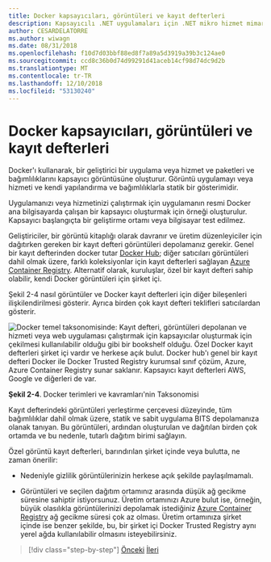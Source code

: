 ```yaml
---
title: Docker kapsayıcıları, görüntüleri ve kayıt defterleri
description: Kapsayıcılı .NET uygulamaları için .NET mikro hizmet mimarisi | Docker kapsayıcıları, görüntüleri ve kayıt defterleri
author: CESARDELATORRE
ms.author: wiwagn
ms.date: 08/31/2018
ms.openlocfilehash: f10d7d03bbf88ed8f7a89a5d3919a39b3c124ae0
ms.sourcegitcommit: ccd8c36b0d74d99291d41aceb14cf98d74dc9d2b
ms.translationtype: MT
ms.contentlocale: tr-TR
ms.lasthandoff: 12/10/2018
ms.locfileid: "53130240"
---
```

# <a name="docker-containers-images-and-registries"></a>Docker kapsayıcıları, görüntüleri ve kayıt defterleri

Docker'ı kullanarak, bir geliştirici bir uygulama veya hizmet ve paketleri ve bağımlılıklarını kapsayıcı görüntüsüne oluşturur. Görüntü uygulamayı veya hizmeti ve kendi yapılandırma ve bağımlılıklarla statik bir gösterimidir.

Uygulamanızı veya hizmetinizi çalıştırmak için uygulamanın resmi Docker ana bilgisayarda çalışan bir kapsayıcı oluşturmak için örneği oluşturulur. Kapsayıcı başlangıçta bir geliştirme ortamı veya bilgisayar test edilmez.

Geliştiriciler, bir görüntü kitaplığı olarak davranır ve üretim düzenleyiciler için dağıtırken gereken bir kayıt defteri görüntüleri depolamanız gerekir. Genel bir kayıt defterinden docker tutar [Docker Hub](https://hub.docker.com/); diğer satıcıları görüntüleri dahil olmak üzere, farklı koleksiyonlar için kayıt defterleri sağlayan [Azure Container Registry](https://azure.microsoft.com/services/container-registry/). Alternatif olarak, kuruluşlar, özel bir kayıt defteri sahip olabilir, kendi Docker görüntüleri için şirket içi.

Şekil 2-4 nasıl görüntüler ve Docker kayıt defterleri için diğer bileşenleri ilişkilendirilmesi gösterir. Ayrıca birden çok kayıt defteri teklifleri satıcılardan gösterir.

![Docker temel taksonomisinde: Kayıt defteri, görüntüleri depolanan ve hizmeti veya web uygulaması çalıştırmak için kapsayıcılar oluşturmak için çekilmesi kullanılabilir olduğu gibi bir bookshelf olduğu. Özel Docker kayıt defterleri şirket içi vardır ve herkese açık bulut. Docker hub'ı genel bir kayıt defteri Docker ile Docker Trusted Registry kurumsal sınıf çözüm, Azure, Azure Container Registry sunar saklanır. Kapsayıcı kayıt defterleri AWS, Google ve diğerleri de var.](./media/image5.PNG)

**Şekil 2-4**. Docker terimleri ve kavramları'nin Taksonomisi

Kayıt defterindeki görüntüleri yerleştirme çerçevesi düzeyinde, tüm bağımlılıklar dahil olmak üzere, statik ve sabit uygulama BITS depolamanıza olanak tanıyan. Bu görüntüleri, ardından oluşturulan ve dağıtılan birden çok ortamda ve bu nedenle, tutarlı dağıtım birimi sağlayın.

Özel görüntü kayıt defterleri, barındırılan şirket içinde veya bulutta, ne zaman önerilir:

-   Nedeniyle gizlilik görüntülerinizin herkese açık şekilde paylaşılmamalı.

-   Görüntüleri ve seçilen dağıtım ortamınız arasında düşük ağ gecikme süresine sahiptir istiyorsunuz. Üretim ortamınızı Azure bulut ise, örneğin, büyük olasılıkla görüntülerinizi depolamak istediğiniz [Azure Container Registry](https://azure.microsoft.com/services/container-registry/) ağ gecikme süresi çok az olması. Üretim ortamınıza şirket içinde ise benzer şekilde, bu, bir şirket içi Docker Trusted Registry aynı yerel ağda kullanılabilir olmasını isteyebilirsiniz.

>[!div class="step-by-step"]
>[Önceki](docker-terminology.md)
>[İleri](../net-core-net-framework-containers/index.md)